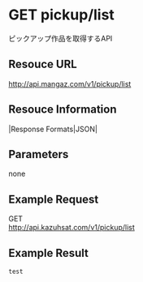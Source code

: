 # GET pickup/list
ピックアップ作品を取得するAPI

## Resouce URL
http://api.mangaz.com/v1/pickup/list

## Resouce Information
|Response Formats|JSON|

## Parameters
none

## Example Request
GET<br />
http://api.kazuhsat.com/v1/pickup/list

## Example Result
```
test
```
